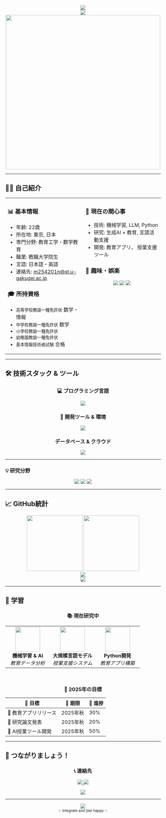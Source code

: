 <!-- 🌊 Welcome Header -->
<div align="center">
  <img src="https://capsule-render.vercel.app/api?type=waving&color=gradient&customColorList=6,11,20&height=180&section=header&text=Masaki's%20GitHub&fontSize=42&fontColor=ffffff&animation=twinkling&fontAlignY=32" />
</div>

<div align="center">
  <img src="https://readme-typing-svg.herokuapp.com?font=Fira+Code&size=32&duration=3000&pause=1000&color=36BCF7FF&center=true&vCenter=true&width=800&height=70&lines=👋+こんにちは！まさきです;🏫+小学校の先生+%26+教職大学院生;💻+情報技術と数学,理科;📱+より良い教育のためのアプリ開発;🌱+常に学び続けています" />
</div>

<div align="center">
  <img src="https://user-images.githubusercontent.com/74038190/225813708-98b745f2-7d22-48cf-9150-083f1b00d6c9.gif" width="500">
</div>

---

## 🙋‍♂️ 自己紹介

<div align="center">
  
<table>
<tr>
<td width="50%" valign="top">

### 📊 基本情報
- 年齢: 22歳
- 所在地: 東京, 日本
- 専門分野: 教育工学・数学教育
- 職業: 教職大学院生
- 言語: 日本語・英語
- 連絡先: m254201n@st.u-gakugei.ac.jp

### 🎓 所持資格
- `高等学校教諭一種免許状` 数学・情報
- `中学校教諭一種免許状` 数学
- `小学校教諭一種免許状`
- `幼稚園教諭一種免許状`
- `基本情報技術者試験` 合格

</td>
<td width="50%" valign="top">

### 🌟 現在の関心事
  - 技術: 機械学習, LLM, Python
  - 研究: 生成AI × 教育, 言語活動支援
  - 開発: 教育アプリ， 授業支援ツール

### 🎨 趣味・娯楽
<div align="center">
  <img src="https://img.shields.io/badge/🎬_映画鑑賞-FF6B6B?style=flat-square" />
  <img src="https://img.shields.io/badge/🎵_音楽-4ECDC4?style=flat-square" />
  <img src="https://img.shields.io/badge/🏰_ディズニー-45B7D1?style=flat-square" />
</div>

</td>
</tr>
</table>

</div>

---

## 🛠️ 技術スタック & ツール

<div align="center">

### 💻 プログラミング言語
<p>
  <img src="https://skillicons.dev/icons?i=python,javascript,php,java,html,css" />
</p>

### 🔧 開発ツール & 環境
<p>
  <img src="https://skillicons.dev/icons?i=vscode,git,github,docker" />
</p>

###  データベース & クラウド
<p>
  <img src="https://skillicons.dev/icons?i=mysql" />
</p>

</div>

---

### 💡 研究分野
<div align="center">
  <img src="https://img.shields.io/badge/🤖_生成AI教育-FF6B6B?style=for-the-badge&logoColor=white" />
  <img src="https://img.shields.io/badge/📚_言語活動支援-4ECDC4?style=for-the-badge&logoColor=white" />
  <img src="https://img.shields.io/badge/💻_EdTech統合-45B7D1?style=for-the-badge&logoColor=white" />
</div>

</div>

---

## 📈 GitHub統計

<div align="center">
  <img src="https://github-readme-stats.vercel.app/api?username=nov11masaki&show_icons=true&theme=tokyonight&hide_border=true&bg_color=0D1117&title_color=F85D7F&icon_color=F8D866&text_color=FFFFFF" height="180" />
  <img src="https://github-readme-stats.vercel.app/api/top-langs/?username=nov11masaki&layout=compact&theme=tokyonight&hide_border=true&bg_color=0D1117&title_color=F85D7F&text_color=FFFFFF" height="180" />
</div>

<div align="center">
  <img src="https://github-readme-streak-stats.herokuapp.com/?user=nov11masaki&theme=tokyonight&hide_border=true&background=0D1117&stroke=F85D7F&ring=F8D866&fire=F85D7F&currStreakLabel=FFFFFF" />
</div>

<div align="center">
  <img src="https://github-readme-activity-graph.vercel.app/graph?username=nov11masaki&bg_color=0D1117&color=F8D866&line=F85D7F&point=FFFFFF&area=true&hide_border=true" />
</div>

---

## 🌱 学習

<div align="center">

### 📚 現在研究中
<table>
<tr>
<td align="center" width="33%">
  <img src="https://cdn.jsdelivr.net/gh/devicons/devicon/icons/tensorflow/tensorflow-original.svg" width="80" height="80" />
  <br><strong>機械学習 & AI</strong>
  <br><em>教育データ分析</em>
</td>
<td align="center" width="33%">
  <img src="https://img.icons8.com/color/96/chatgpt.png" width="80" height="80" />
  <br><strong>大規模言語モデル</strong>
  <br><em>授業支援システム</em>
</td>
<td align="center" width="33%">
  <img src="https://cdn.jsdelivr.net/gh/devicons/devicon/icons/python/python-original.svg" width="80" height="80" />
  <br><strong>Python開発</strong>
  <br><em>教育アプリ構築</em>
</td>
</tr>
</table>

<br>

### 🎯 2025年の目標
<div align="center">
  
| 🎯 目標 | 📅 期限 | 🚀 進捗 |
|---------|---------|---------|
| 📱 教育アプリリリース | 2025年秋 | 30%|
| 📝 研究論文発表 | 2025年秋 | 20%|
| 🤖 AI授業ツール開発 | 2025年秋 | 50% |

</div>

</div>

---

## 🤝 つながりましょう！

<div align="center">

### 📞 連絡先
<p>
  <a href="mailto:m254201n@st.u-gakugei.ac.jp">
    <img src="https://img.shields.io/badge/Email-D14836?style=for-the-badge&logo=gmail&logoColor=white" />
  </a>
  <a href="https://github.com/nov11masaki">
    <img src="https://img.shields.io/badge/GitHub-100000?style=for-the-badge&logo=github&logoColor=white" />
  </a>
</p>


<p align="center">
  <img src="https://komarev.com/ghpvc/?username=nov11masaki&style=for-the-badge&color=brightgreen" />
</p>

</div>

---

<div align="center">
  <img src="https://capsule-render.vercel.app/api?type=waving&color=gradient&customColorList=6,11,20&height=120&section=footer&animation=twinkling" />
</div>

<div align="center">
  <sub>✨ integrate and ∫eel happy ✨</sub>
</div>

